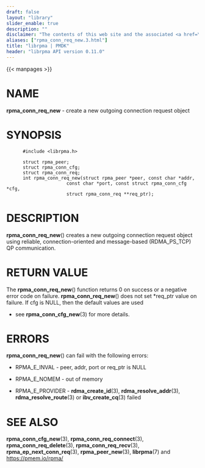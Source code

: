```yaml
---
draft: false
layout: "library"
slider_enable: true
description: ""
disclaimer: "The contents of this web site and the associated <a href=\"https://github.com/pmem\">GitHub repositories</a> are BSD-licensed open source."
aliases: ["rpma_conn_req_new.3.html"]
title: "librpma | PMDK"
header: "librpma API version 0.11.0"
---
```

{{< manpages >}}

[comment]: <> (SPDX-License-Identifier: BSD-3-Clause)
[comment]: <> (Copyright 2020-2022, Intel Corporation)

NAME
====

**rpma\_conn\_req\_new** - create a new outgoing connection request
object

SYNOPSIS
========

          #include <librpma.h>

          struct rpma_peer;
          struct rpma_conn_cfg;
          struct rpma_conn_req;
          int rpma_conn_req_new(struct rpma_peer *peer, const char *addr,
                          const char *port, const struct rpma_conn_cfg *cfg,
                          struct rpma_conn_req **req_ptr);

DESCRIPTION
===========

**rpma\_conn\_req\_new**() creates a new outgoing connection request
object using reliable, connection-oriented and message-based
(RDMA\_PS\_TCP) QP communication.

RETURN VALUE
============

The **rpma\_conn\_req\_new**() function returns 0 on success or a
negative error code on failure. **rpma\_conn\_req\_new**() does not set
\*req\_ptr value on failure. If cfg is NULL, then the default values are
used

-   see **rpma\_conn\_cfg\_new**(3) for more details.

ERRORS
======

**rpma\_conn\_req\_new**() can fail with the following errors:

-   RPMA\_E\_INVAL - peer, addr, port or req\_ptr is NULL

-   RPMA\_E\_NOMEM - out of memory

-   RPMA\_E\_PROVIDER - **rdma\_create\_id**(3),
    **rdma\_resolve\_addr**(3), **rdma\_resolve\_route**(3) or
    **ibv\_create\_cq**(3) failed

SEE ALSO
========

**rpma\_conn\_cfg\_new**(3), **rpma\_conn\_req\_connect**(3),
**rpma\_conn\_req\_delete**(3), **rpma\_conn\_req\_recv**(3),
**rpma\_ep\_next\_conn\_req**(3), **rpma\_peer\_new**(3), **librpma**(7)
and https://pmem.io/rpma/
